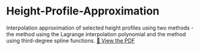 # Height-Profile-Approximation
Interpolation approximation of selected height profiles using two methods - the method using the Lagrange interpolation polynomial and the method using third-degree spline functions.
[📄 View the PDF](./report.pdf)
